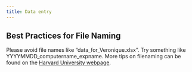 ```yaml
---
title: Data entry
---
```


## Best Practices for File Naming

Please avoid file names like “data_for_Veronique.xlsx”. Try something like YYYYMMDD_computername_expname. More tips on filenaming 
can be found on the [Harvard University webpage](https://datamanagement.hms.harvard.edu/plan-design/file-naming-conventions).

